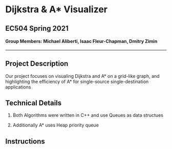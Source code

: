 # Dijkstra & A* Visualizer

## EC504 Spring 2021

#### Group Members: Michael Aliberti, Isaac Fleur-Chapman, Dmitry Zimin

---

## Project Description 

Our project focuses on visualing Dijkstra and A* on a grid-like graph, and highlighting the efficiency of A* for single-source single-destination applications

## Technical Details

1. Both Algorithms were written in C++ and use Queues as data structues 

2. Additionally A* uses Heap priority queue

## Instructions
